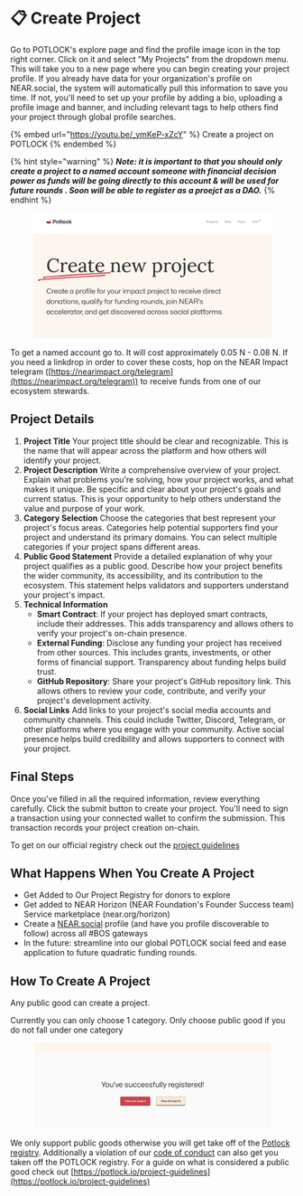# 📋 Create Project

Go to POTLOCK's explore page and find the profile image icon in the top right corner. Click on it and select "My Projects" from the dropdown menu. This will take you to a new page where you can begin creating your project profile. If you already have data for your organization's profile on NEAR.social, the system will automatically pull this information to save you time. If not, you'll need to set up your profile by adding a bio, uploading a profile image and banner, and including relevant tags to help others find your project through global profile searches.

{% embed url="https://youtu.be/_ymKeP-xZcY" %}
Create a project on POTLOCK
{% endembed %}



{% hint style="warning" %}
_**Note: it is important to that you should only create a project to a named account someone with financial decision power as funds will be going directly to this account & will be used for future rounds . Soon will be able to register as a proejct as a DAO.**_&#x20;
{% endhint %}

<figure><img src="../../.gitbook/assets/Screenshot 2023-11-05 at 2.19.56 PM.png" alt=""><figcaption></figcaption></figure>

To get a named account go to. It will cost approximately 0.05 N - 0.08 N. If you need a linkdrop in order to cover these costs, hop on the NEAR Impact telegram ([https://nearimpact.org/telegram](https://nearimpact.org/telegram)) to receive funds from one of our ecosystem stewards.&#x20;

## **Project Details**

1. **Project Title** Your project title should be clear and recognizable. This is the name that will appear across the platform and how others will identify your project.
2. **Project Description** Write a comprehensive overview of your project. Explain what problems you're solving, how your project works, and what makes it unique. Be specific and clear about your project's goals and current status. This is your opportunity to help others understand the value and purpose of your work.
3. **Category Selection** Choose the categories that best represent your project's focus areas. Categories help potential supporters find your project and understand its primary domains. You can select multiple categories if your project spans different areas.
4. **Public Good Statement** Provide a detailed explanation of why your project qualifies as a public good. Describe how your project benefits the wider community, its accessibility, and its contribution to the ecosystem. This statement helps validators and supporters understand your project's impact.
5. **Technical Information**
   * **Smart Contract**: If your project has deployed smart contracts, include their addresses. This adds transparency and allows others to verify your project's on-chain presence.
   * **External Funding**: Disclose any funding your project has received from other sources. This includes grants, investments, or other forms of financial support. Transparency about funding helps build trust.
   * **GitHub Repository**: Share your project's GitHub repository link. This allows others to review your code, contribute, and verify your project's development activity.
6. **Social Links** Add links to your project's social media accounts and community channels. This could include Twitter, Discord, Telegram, or other platforms where you engage with your community. Active social presence helps build credibility and allows supporters to connect with your project.

## **Final Steps**

Once you've filled in all the required information, review everything carefully. Click the submit button to create your project. You'll need to sign a transaction using your connected wallet to confirm the submission. This transaction records your project creation on-chain.



To get on our official registry check out the [project guidelines](project-guidelines.md)

## What Happens When You Create A Project

* Get Added to Our Project Registry for donors to explore
* Get added to NEAR Horizon (NEAR Foundation's Founder Success team) Service marketplace (near.org/horizon)
* Create a [NEAR.social](https://near.social) profile (and have you profile discoverable to follow) across all #BOS gateways&#x20;
* In the future: streamline into our global POTLOCK social feed and ease application to future quadratic funding rounds.&#x20;

## How To Create A Project

Any public good can create a project.









Currently you can only choose 1 category. Only choose public good if you do not fall under one category

<figure><img src="../../.gitbook/assets/Screenshot 2023-11-06 at 12.55.33 PM.png" alt=""><figcaption></figcaption></figure>

We only support public goods otherwise you will get take off of the [Potlock registry](../../contracts/registry-deprecated.md). Additionally a violation of our [code of conduct](../../general-information/code-of-conduct/) can also get you taken off the POTLOCK registry. For a guide on what is considered a public good check out [https://potlock.io/project-guidelines](https://potlock.io/project-guidelines)

